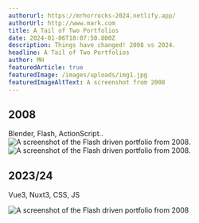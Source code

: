 ```yaml
---
authorurl: https://mrhorrocks-2024.netlify.app/
authorUrl: http://www.mark.com
title: A Tail of Two Portfolios
date: 2024-01-06T18:07:50.800Z
description: Things have changed! 2008 vs 2024.
headline: A Tail of Two Portfolios
author: MH
featuredArticle: true
featuredImage: /images/uploads/img1.jpg
featuredImageAltText: A screenshot from 2008
---
```

## 2008

Blender, Flash, ActionScript..
![A screenshot of the Flash driven portfolio from 2008.](/images/uploads/portfolio-2008.jpg "A screenshot of the Flash driven portfolio from 2008.")
![A screenshot of the Flash driven portfolio from 2008.](/images/uploads/img1.jpg "A screenshot of the Flash driven portfolio from 2008.")

## 2023/24

Vue3, Nuxt3, CSS, JS

![A screenshot of the Flash driven portfolio from 2008](/images/uploads/porttfolio-2024.png "A screenshot of the Flash driven portfolio from 2008")